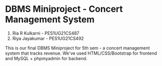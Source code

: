 # DBMS Miniproject - Concert Management System

1) Ria R Kulkarni - PES1UG21CS487
2) Riya Jayakumar - PES1UG21CS492

This is our final DBMS Miniproject for 5th sem - a concert management system that tracks revenue. We've used HTML/CSS/Bootstrap for frontend and MySQL + phpmyadmin for backend. 
